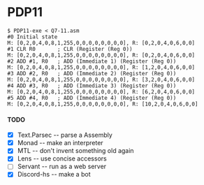 # PDP11

```
$ PDP11-exe < Q7-11.asm
#0 Initial state
M: [0,2,0,4,0,8,1,255,0,0,0,0,0,0,0,0], R: [0,2,0,4,0,6,0,0]
#1 CLR R0       ; CLR (Register (Reg 0))
M: [0,2,0,4,0,8,1,255,0,0,0,0,0,0,0,0], R: [0,2,0,4,0,6,0,0]
#2 ADD #1, R0   ; ADD (Immediate 1) (Register (Reg 0))
M: [0,2,0,4,0,8,1,255,0,0,0,0,0,0,0,0], R: [1,2,0,4,0,6,0,0]
#3 ADD #2, R0   ; ADD (Immediate 2) (Register (Reg 0))
M: [0,2,0,4,0,8,1,255,0,0,0,0,0,0,0,0], R: [3,2,0,4,0,6,0,0]
#4 ADD #3, R0   ; ADD (Immediate 3) (Register (Reg 0))
M: [0,2,0,4,0,8,1,255,0,0,0,0,0,0,0,0], R: [6,2,0,4,0,6,0,0]
#5 ADD #4, R0   ; ADD (Immediate 4) (Register (Reg 0))
M: [0,2,0,4,0,8,1,255,0,0,0,0,0,0,0,0], R: [10,2,0,4,0,6,0,0]
```

#### TODO

- [x] Text.Parsec -- parse a Assembly
- [x] Monad -- make an interpreter
- [x] MTL -- don't invent something old again
- [x] Lens -- use concise accessors
- [ ] Servant -- run as a web server
- [x] Discord-hs -- make a bot

